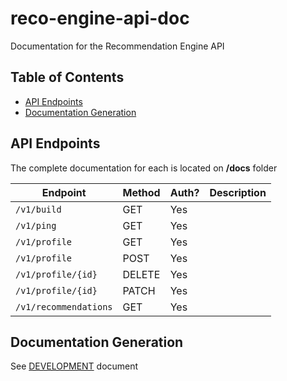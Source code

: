 # reco-engine-api-doc

Documentation for the Recommendation Engine API

## Table of Contents

* [API Endpoints](#api-endpoints)
* [Documentation Generation](#documentation-generation)

## API Endpoints

The complete documentation for each is located on __/docs__ folder

<!-- markdown-swagger -->
 Endpoint              | Method | Auth? | Description
 --------------------- | ------ | ----- | -----------
 `/v1/build`           | GET    | Yes   |            
 `/v1/ping`            | GET    | Yes   |            
 `/v1/profile`         | GET    | Yes   |            
 `/v1/profile`         | POST   | Yes   |            
 `/v1/profile/{id}`    | DELETE | Yes   |            
 `/v1/profile/{id}`    | PATCH  | Yes   |            
 `/v1/recommendations` | GET    | Yes   |            
<!-- /markdown-swagger -->

## Documentation Generation

See [DEVELOPMENT](./DEVELOPMENT.md) document